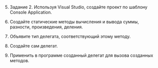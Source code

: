 

5. Задание 2. Используя Visual Studio, создайте проект по шаблону Console Application.
1. Создайте статические методы вычисления и вывода суммы, разности, произведения, деления.

2. Объявите тип делегата, соответствующий этому методу.

3. Создайте сам делегат.

4. Применить в программе созданный делегат для вызова созданных методов.
